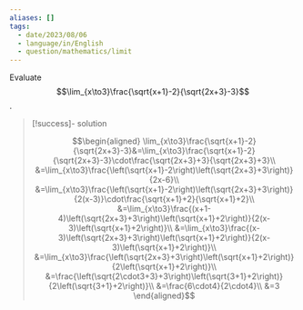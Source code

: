```yaml
---
aliases: []
tags:
  - date/2023/08/06
  - language/in/English
  - question/mathematics/limit
---
```


Evaluate $$\lim_{x\to3}\frac{\sqrt{x+1}-2}{\sqrt{2x+3}-3}$$.

> [!success]- solution
>
> $$\begin{aligned}
> \lim_{x\to3}\frac{\sqrt{x+1}-2}{\sqrt{2x+3}-3}&=\lim_{x\to3}\frac{\sqrt{x+1}-2}{\sqrt{2x+3}-3}\cdot\frac{\sqrt{2x+3}+3}{\sqrt{2x+3}+3}\\
> &=\lim_{x\to3}\frac{\left(\sqrt{x+1}-2\right)\left(\sqrt{2x+3}+3\right)}{2x-6}\\
> &=\lim_{x\to3}\frac{\left(\sqrt{x+1}-2\right)\left(\sqrt{2x+3}+3\right)}{2(x-3)}\cdot\frac{\sqrt{x+1}+2}{\sqrt{x+1}+2}\\
> &=\lim_{x\to3}\frac{(x+1-4)\left(\sqrt{2x+3}+3\right)\left(\sqrt{x+1}+2\right)}{2(x-3)\left(\sqrt{x+1}+2\right)}\\
> &=\lim_{x\to3}\frac{(x-3)\left(\sqrt{2x+3}+3\right)\left(\sqrt{x+1}+2\right)}{2(x-3)\left(\sqrt{x+1}+2\right)}\\
> &=\lim_{x\to3}\frac{\left(\sqrt{2x+3}+3\right)\left(\sqrt{x+1}+2\right)}{2\left(\sqrt{x+1}+2\right)}\\
> &=\frac{\left(\sqrt{2\cdot3+3}+3\right)\left(\sqrt{3+1}+2\right)}{2\left(\sqrt{3+1}+2\right)}\\
> &=\frac{6\cdot4}{2\cdot4}\\
> &=3
> \end{aligned}$$
